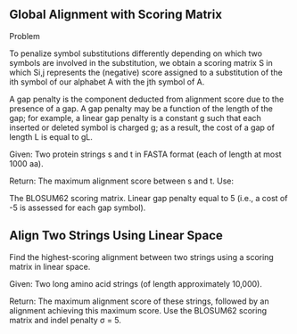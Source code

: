 Global Alignment with Scoring Matrix
-------------------------------------
Problem

To penalize symbol substitutions differently depending on which two symbols are involved in the substitution, we obtain a scoring matrix S in which Si,j represents the (negative) score assigned to a substitution of the ith symbol of our alphabet A with the jth symbol of A.

A gap penalty is the component deducted from alignment score due to the presence of a gap. A gap penalty may be a function of the length of the gap; for example, a linear gap penalty is a constant g such that each inserted or deleted symbol is charged g; as a result, the cost of a gap of length L is equal to gL.

Given: Two protein strings s and t in FASTA format (each of length at most 1000 aa).

Return: The maximum alignment score between s and t. Use:

The BLOSUM62 scoring matrix.
Linear gap penalty equal to 5 (i.e., a cost of -5 is assessed for each gap symbol).

Align Two Strings Using Linear Space
-------------------------------------

Find the highest-scoring alignment between two strings using a scoring matrix in linear space.

Given: Two long amino acid strings (of length approximately 10,000).

Return: The maximum alignment score of these strings, followed by an alignment achieving this maximum score. Use the BLOSUM62 scoring matrix and indel penalty σ = 5.